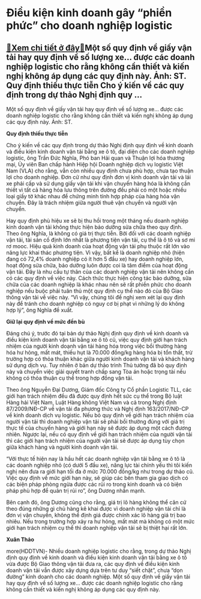 Điều kiện kinh doanh gây “phiền phức” cho doanh nghiệp logistic
===============================================================

[:gift:Xem chi tiết ở đây:gift:](https://hddtvn.com/dieu-kien-kinh-doanh-gay-phien-phuc-cho-doanh-nghiep-logistic/)Một số quy định về giấy vận tải hay quy định về số lượng xe… được các doanh nghiệp logistic cho rằng không cần thiết và kiến nghị không áp dụng các quy định này. Ảnh: ST. Quy định thiếu thực tiễn Cho ý kiến về các quy định trong dự thảo Nghị định quy …
------------------------------------------------------------------------------------------------------------------------------------------------------------------------------------------------------------------------------------------------------------







 






 Một số quy định về giấy vận tải hay quy định về số lượng xe… được các doanh nghiệp logistic cho rằng không cần thiết và kiến nghị không áp dụng các quy định này. Ảnh: ST. 


**Quy định thiếu thực tiễn**


Cho ý kiến về các quy định trong dự thảo Nghị định quy định về kinh doanh và điều kiện kinh doanh vận tải bằng xe ô tô, đại diện cho các doanh nghiệp logistic, ông Trần Đức Nghĩa, Phó ban Hải quan và Thuận lợi hóa thương mại, Ủy viên Ban chấp hành Hiệp hội Doanh nghiệp dịch vụ logistic Việt Nam (VLA) cho rằng, vẫn còn nhiều quy định chưa phù hợp, chưa tạo thuận lợi cho doanh nghiệp. Đơn cử như quy định đơn vị kinh doanh vận tải và lái xe phải cấp và sử dụng giấy vận tải khi vận chuyển hàng hóa là không cần thiết vì tất cả hàng hóa lưu thông trên đường đều phải có một hoặc nhiều loại giấy tờ khác nhau để chứng minh tính hợp pháp của hàng hóa vận chuyển. Đây là trách nhiệm giữa người thuê vận chuyển và người vận chuyển. 


Hay quy định phù hiệu xe sẽ bị thu hồi trong một tháng nếu doanh nghiệp kinh doanh vận tải không thực hiện bảo dưỡng sửa chữa theo quy định. Theo ông Nghĩa, là không có giá trị thực tiễn. Bởi đối với các doanh nghiệp vận tải, tài sản cố định lớn nhất là phương tiện vận tải, cụ thể là ô tô và sơ mi rơ mooc. Hiệu quả kinh doanh của hoạt động vận tải phụ thuộc rất lớn vào năng lực khai thác phương tiện. Vì vậy, bất kể là doanh nghiệp nhỏ (hiện đang có 72,4% doanh nghiệp có ít hơn 5 đầu xe) hay doanh nghiệp lớn, hoạt động sửa chữa, bảo dưỡng luôn được coi là tâm điểm của hoạt động vận tải. Đây là nhu cầu tự thân của các doanh nghiệp vận tải nên không cần có các quy định về việc này. Cách thức thực hiện công tác bảo dưỡng, sữa chữa của các doanh nghiệp là khác nhau nên sẽ rất phiền phức cho doanh nghiệp nếu buộc phải tuân thủ một quy định cụ thể nào đó của Bộ Giao thông vận tải về việc này. “Vì vậy, chúng tôi đề nghị xem xét lại quy định này để tránh cho doanh nghiệp có nguy cơ bị phạt vì những lý do không hợp lý”, ông Nghĩa đề xuất. 


**Giữ lại quy định về mức đền bù** 


Đáng chú ý, trước đó tại bản dự thảo Nghị định quy định về kinh doanh và điều kiện kinh doanh vận tải bằng xe ô tô cũ, việc quy định giới hạn trách nhiệm của người kinh doạnh vận tải hàng hóa trong việc bồi thường hàng hóa hư hỏng, mất mát, thiếu hụt là 70.000 đồng/kg hàng hóa bị tổn thất, trừ trường hợp có thỏa thuận khác giữa người kinh doanh vận tải và khách hàng sử dụng dịch vụ. Tuy nhiên ở bản dự thảo trình Thủ tướng đã bỏ quy định này và chuyển việc giải quyết tranh chấp sang Tòa án hoặc trọng tài nếu không có thỏa thuận cụ thể trong hợp đồng vận tải. 


Theo ông Nguyễn Đại Dương, Giám đốc Công ty Cổ phần Logistic TLL, các giới hạn trách nhiệm đều đã được quy định hết sức cụ thể trong Bộ luật Hàng hải Việt Nam, Luật Hàng không Việt Nam và cả trong Nghị định 87/2009/NĐ-CP về vận tải đa phương thức và Nghị định 163/2017/NĐ-CP về kinh doanh dịch vụ logistic. Nếu bỏ quy định về giới hạn trách nhiệm của người vận tải thì doanh nghiệp vận tải sẽ phải bồi thường đúng với giá trị thực tế của chuyến hàng và giới hạn này sẽ được áp dụng một cách đương nhiên. Ngược lại, nếu có quy định về giới hạn trách nhiệm của người vận tải thì các giới hạn trách nhiệm của người vận tải sẽ được áp dụng tùy chọn giữa khách hàng và người kinh doanh vận tải. 


“Với thực tế hiện nay là hầu hết các doanh nghiệp vận tải bằng xe ô tô là các doanh nghiệp nhỏ (có dưới 5 đầu xe), năng lực tài chính yếu thì tôi kiến nghị nên đưa ra giới hạn tối đa ở mức 70.000 đồng/kg như trong dự thảo cũ. Việc quy định về mức giới hạn này, sẽ giúp các bên tham gia giao dịch có các biện pháp phòng ngừa được các rủi ro trong kinh doanh và có biện pháp phù hợp để quản trị rủi ro”, ông Dương nhấn mạnh.


Bên cạnh đó, ông Dương cũng cho rằng, giá trị lô hàng không thể căn cứ theo đúng những gì chủ hàng kê khai được vì doanh nghiệp vận tải chỉ là đơn vị vận chuyển, không thể định giá được chính xác lô hàng giá trị bao nhiêu. Nếu trong trường hợp xảy ra hư hỏng, mất mát mà không có một mức giới hạn trách nhiệm cụ thể thì doanh nghiệp vận tải sẽ bị thiệt hại rất lớn.






**Xuân Thảo**



more(HDDTVN)- Nhiều doanh nghiệp logistic cho rằng, trong dự thảo Nghị định quy định về kinh doanh và điều kiện kinh doanh vận tải bằng xe ô tô vừa được Bộ Giao thông vận tải đưa ra, các quy định về điều kiện kinh doanh vận tải vẫn được xây dựng dựa trên tư duy “siết chặt”, chưa “dọn đường” kinh doanh cho các doanh nghiệp. Một số quy định về giấy vận tải hay quy định về số lượng xe… được các doanh nghiệp logistic cho rằng không cần thiết và kiến nghị không áp dụng các quy định này.

